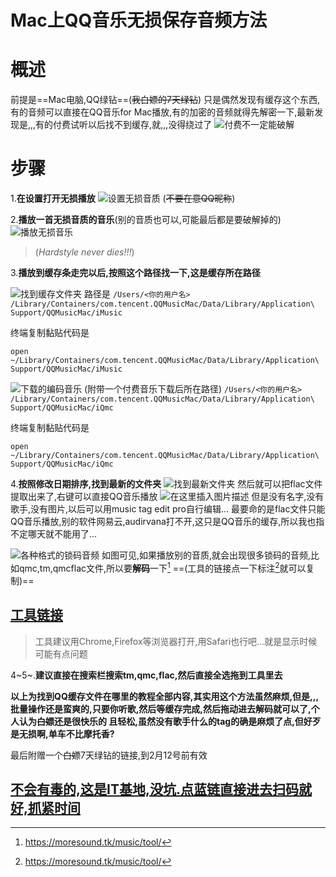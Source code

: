# Mac上QQ音乐无损保存音频方法



# 概述

前提是==Mac电脑,QQ绿钻==(~~我白嫖的7天绿钻~~)
只是偶然发现有缓存这个东西,有的音频可以直接在QQ音乐for Mac播放,有的加密的音频就得先解密一下,最新发现是,,,有的付费试听以后找不到缓存,就,,,没得绕过了
![付费不一定能破解](https://img-blog.csdnimg.cn/20200210155508257.png)

#  步骤
1.**在设置打开无损播放**
![设置无损音质](https://img-blog.csdnimg.cn/20200209200631844.png?x-oss-process=image/watermark,type_ZmFuZ3poZW5naGVpdGk,shadow_10,text_aHR0cHM6Ly9ibG9nLmNzZG4ubmV0L0ludmluY2libGVNdXJQSHk=,size_16,color_FFFFFF,t_70)
(~~不要在意QQ昵称~~)

 2.**播放一首无损音质的音乐**(别的音质也可以,可能最后都是要破解掉的)
 ![播放无损音乐](https://img-blog.csdnimg.cn/2020020920115890.png?x-oss-process=image/watermark,type_ZmFuZ3poZW5naGVpdGk,shadow_10,text_aHR0cHM6Ly9ibG9nLmNzZG4ubmV0L0ludmluY2libGVNdXJQSHk=,size_16,color_FFFFFF,t_70)
>(*Hardstyle never dies!!!*)

 3.**播放到缓存条走完以后,按照这个路径找一下,这是缓存所在路径**
 
 ![找到缓存文件夹](https://img-blog.csdnimg.cn/20200209201811978.png)
 路径是
 `/Users/<你的用户名>
 /Library/Containers/com.tencent.QQMusicMac/Data/Library/Application\ Support/QQMusicMac/iMusic`
 
 终端复制黏贴代码是
 
```
open ~/Library/Containers/com.tencent.QQMusicMac/Data/Library/Application\ Support/QQMusicMac/iMusic
```
![下载的编码音乐](https://img-blog.csdnimg.cn/20200209201035662.png)
(附带一个付费音乐下载后所在路径)
`/Users/<你的用户名>
/Library/Containers/com.tencent.QQMusicMac/Data/Library/Application\ Support/QQMusicMac/iQmc`

终端复制黏贴代码是

```
open ~/Library/Containers/com.tencent.QQMusicMac/Data/Library/Application\ Support/QQMusicMac/iQmc
```

4.**按照修改日期排序,找到最新的文件夹**
![找到最新文件夹](https://img-blog.csdnimg.cn/20200209203722152.png?x-oss-process=image/watermark,type_ZmFuZ3poZW5naGVpdGk,shadow_10,text_aHR0cHM6Ly9ibG9nLmNzZG4ubmV0L0ludmluY2libGVNdXJQSHk=,size_16,color_FFFFFF,t_70)
然后就可以把flac文件提取出来了,右键可以直接QQ音乐播放
![在这里插入图片描述](https://img-blog.csdnimg.cn/20200209203901170.png?x-oss-process=image/watermark,type_ZmFuZ3poZW5naGVpdGk,shadow_10,text_aHR0cHM6Ly9ibG9nLmNzZG4ubmV0L0ludmluY2libGVNdXJQSHk=,size_16,color_FFFFFF,t_70)
但是没有名字,没有歌手,没有图片,以后可以用music tag edit pro自行编辑...
最要命的是flac文件只能QQ音乐播放,别的软件网易云,audirvana打不开,这只是QQ音乐的缓存,所以我也指不定哪天就不能用了...

![各种格式的锁码音频](https://img-blog.csdnimg.cn/20200209204527331.png)
如图可见,如果播放别的音质,就会出现很多锁码的音频,比如qmc,tm,qmcflac文件,所以要**解码**一下[^1] 
==(工具的链接点一下标注[^1]就可以复制)==
 ## [工具链接](https://moresound.tk/music/tool/)
>工具建议用Chrome,Firefox等浏览器打开,用Safari也行吧...就是显示时候可能有点问题

4~5~.**建议直接在搜索栏搜索tm,qmc,flac,然后直接全选拖到工具里去**

**以上为找到QQ缓存文件在哪里的教程全部内容,其实用这个方法虽然麻烦,但是,,,批量操作还是蛮爽的,只要你听歌,然后等缓存完成,然后拖动进去解码就可以了,个人认为~~白嫖~~还是很快乐的
且轻松,虽然没有歌手什么的tag的确是麻烦了点,但好歹是无损啊,单车不比摩托香?**

最后附赠一个~~白嫖~~7天绿钻的链接,到2月12号前有效
## [不会有毒的,这是IT基地,没坑.点蓝链直接进去扫码就好,抓紧时间](https://url.cn/5w6GcAO)
[^1]:https://moresound.tk/music/tool/
